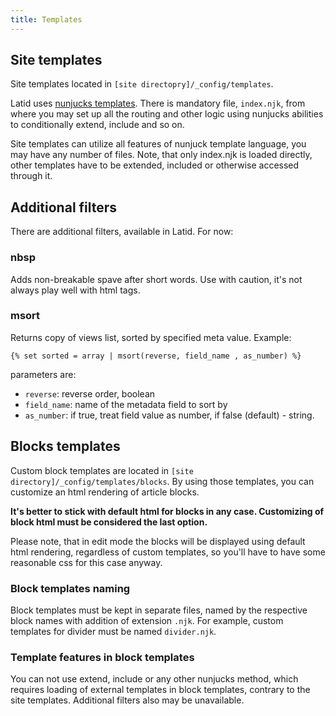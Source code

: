 ```yaml
---
title: Templates
---
```


Site templates
--------------
Site templates located in `[site directopry]/_config/templates`.

Latid uses [nunjucks templates](https://mozilla.github.io/nunjucks/). There is mandatory file, `index.njk`, from where you may set up all the routing and other logic using nunjucks abilities to conditionally extend, include and so on. 

Site templates can utilize all features of nunjuck template language, you may have any number of files. 
Note, that only index.njk is loaded directly, other templates have to be extended, included or otherwise accessed through it.

Additional filters
------------------
There are additional filters, available in Latid. For now:

### nbsp

Adds non-breakable spave after short words. Use with caution, 
it's not always play well with html tags.

### msort  
Returns copy of views list, sorted by specified meta value. Example: 

    {% set sorted = array | msort(reverse, field_name , as_number) %}

parameters are:
- `reverse`: reverse order, boolean
- `field_name`: name of the metadata field to sort by
- `as_number`: if true, treat field value as number, if false (default) - string.



Blocks templates
----------------
Custom block templates are located in `[site directory]/_config/templates/blocks`. By using those templates, you can customize an html rendering of article blocks.

__It's better to stick with default html for blocks in any case. Customizing of block html must be considered the last option.__

Please note, that in edit mode the blocks will be displayed using default html rendering, regardless of custom templates, so you'll have to have some reasonable css for this case anyway.

### Block templates naming
Block templates must be kept in separate files, named by the respective block names with addition of extension `.njk`. For example, 
custom templates for divider must be named `divider.njk`.

### Template features in block templates
You can not use extend, include or any other nunjucks method, which requires loading
of external templates in block templates, contrary to the site templates.
Additional filters also may be unavailable.


